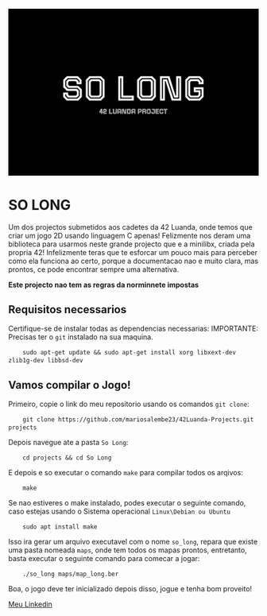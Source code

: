 ![SO_LONG](so%20long.png)

# SO LONG
Um dos projectos submetidos aos cadetes da 42 Luanda, onde temos que criar um jogo 2D usando linguagem C apenas! Felizmente nos deram uma biblioteca para usarmos neste grande projecto que e a minilibx, criada pela propria 42! Infelizmente teras que te esforcar um pouco mais para perceber como ela funciona ao certo, porque a documentacao nao e muito clara, mas prontos, ce pode encontrar sempre uma alternativa.

**Este projecto nao tem as regras da norminnete impostas**

## Requisitos necessarios
Certifique-se de instalar todas as dependencias necessarias:
IMPORTANTE: Precisas ter o `git` instalado na sua maquina.
```ssh
    sudo apt-get update && sudo apt-get install xorg libxext-dev zlib1g-dev libbsd-dev
```

## Vamos compilar o Jogo!
Primeiro, copie o link do meu repositorio usando os comandos `git clone`:
```ssh
    git clone https://github.com/mariosalembe23/42Luanda-Projects.git projects
```

Depois navegue ate a pasta `So Long`:
```ssh
    cd projects && cd So Long
```
E depois e so executar o comando `make` para compilar todos os arqivos:
```ssh
    make
```
Se nao estiveres o make instalado, podes executar o seguinte comando, caso estejas usando o Sistema operacional `Linux\Debian ou Ubuntu`
```ssh
    sudo apt install make
```
Isso ira gerar um arquivo executavel com o nome `so_long`, repara que existe uma pasta nomeada `maps`, onde tem todos os mapas prontos, entretanto, basta executar o seguinte comando para comecar a jogar:
```ssh
    ./so_long maps/map_long.ber
```
Boa, o jogo deve ter inicializado depois disso, jogue e tenha bom proveito!

[Meu Linkedin](https://www.linkedin.com/in/m%C3%A1rio-salembe-5211792a6/)
